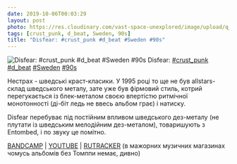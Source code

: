 ```yaml
---
date: 2019-10-06T00:03:29
layout: post
photo: https://res.cloudinary.com/vast-space-unexplored/image/upload/q_auto,dpr_auto,w_auto/photos/photo_754_06-10-2019_00-03-29.jpg
tags: [crust_punk, d_beat, Sweden, 90s]
title: "Disfear: #crust_punk #d_beat #Sweden #90s"
---
```

![Disfear: #crust_punk #d_beat #Sweden #90s](https://res.cloudinary.com/vast-space-unexplored/image/upload/q_auto,dpr_auto,w_auto/photos/photo_754_06-10-2019_00-03-29.jpg)
Disfear: [#crust_punk](/tags/#crust_punk) [#d_beat](/tags/#d_beat) [#Sweden](/tags/#Sweden) [#90s](/tags/#90s)

Нестрах - шведські краст-класики. У 1995 році то ще не був allstars-склад шведського металу, зате уже був фірмовий стиль, котрий перегукається із блек-металом своєю впертістю ритмічної монотонності (ді-біт ледь не ввесь альбом грає) і натиску.

Disfear перебуває під постійним впливом шведського дез-металу (не плутати із шведським мелодійним дез-металом), товаришують з Entombed, і по звуку це помітно.

[BANDCAMP](https://disfear.bandcamp.com/album/soul-scars) \| [YOUTUBE](https://www.youtube.com/playlist?list=PLyEwlKDl35ezzg-MVW8qdMJCyHUgdzftK) \| [RUTRACKER](https://rutracker.org/forum/viewtopic.php?t=1843051) (в мажорних музичних магазинах чомусь альбомів без Томппи немає, дивно)